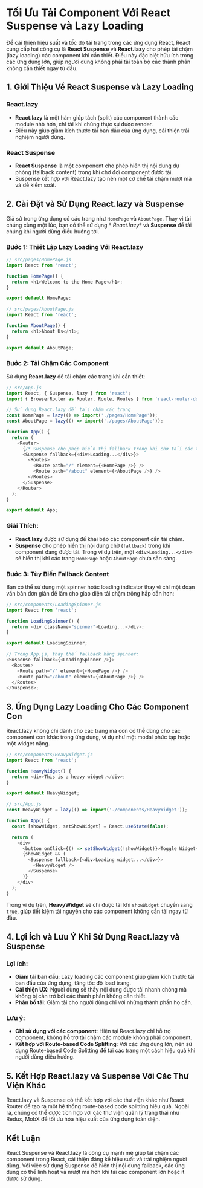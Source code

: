 # Tối Ưu Tải Component Với React Suspense và Lazy Loading

Để cải thiện hiệu suất và tốc độ tải trang trong các ứng dụng React, React cung cấp hai công cụ là **React Suspense** và
**React.lazy** cho phép tải chậm (lazy loading) các component khi cần thiết. Điều này đặc biệt hữu ích trong các ứng
dụng lớn, giúp người dùng không phải tải toàn bộ các thành phần không cần thiết ngay từ đầu.

## 1. Giới Thiệu Về React Suspense và Lazy Loading

### **React.lazy**

- **React.lazy** là một hàm giúp tách (split) các component thành các module nhỏ hơn, chỉ tải khi chúng thực sự được
  render.
- Điều này giúp giảm kích thước tải ban đầu của ứng dụng, cải thiện trải nghiệm người dùng.

### **React Suspense**

- **React Suspense** là một component cho phép hiển thị nội dung dự phòng (fallback content) trong khi chờ đợi component
  được tải.
- Suspense kết hợp với React.lazy tạo nên một cơ chế tải chậm mượt mà và dễ kiểm soát.

## 2. Cài Đặt và Sử Dụng React.lazy và Suspense

Giả sử trong ứng dụng có các trang như `HomePage` và `AboutPage`. Thay vì tải chúng cùng một lúc, bạn có thể sử dụng *
*React.lazy** và **Suspense** để tải chúng khi người dùng điều hướng tới.

### Bước 1: Thiết Lập Lazy Loading Với React.lazy

```javascript
// src/pages/HomePage.js
import React from 'react';

function HomePage() {
  return <h1>Welcome to the Home Page</h1>;
}

export default HomePage;

// src/pages/AboutPage.js
import React from 'react';

function AboutPage() {
  return <h1>About Us</h1>;
}

export default AboutPage;
```

### Bước 2: Tải Chậm Các Component

Sử dụng **React.lazy** để tải chậm các trang khi cần thiết:

```javascript
// src/App.js
import React, { Suspense, lazy } from 'react';
import { BrowserRouter as Router, Route, Routes } from 'react-router-dom';

// Sử dụng React.lazy để tải chậm các trang
const HomePage = lazy(() => import('./pages/HomePage'));
const AboutPage = lazy(() => import('./pages/AboutPage'));

function App() {
  return (
    <Router>
      {/* Suspense cho phép hiển thị fallback trong khi chờ tải các trang */}
      <Suspense fallback={<div>Loading...</div>}>
        <Routes>
          <Route path="/" element={<HomePage />} />
          <Route path="/about" element={<AboutPage />} />
        </Routes>
      </Suspense>
    </Router>
  );
}

export default App;
```

### Giải Thích:

- **React.lazy** được sử dụng để khai báo các component cần tải chậm.
- **Suspense** cho phép hiển thị nội dung chờ (`fallback`) trong khi component đang được tải. Trong ví dụ trên, một
  `<div>Loading...</div>` sẽ hiển thị khi các trang `HomePage` hoặc `AboutPage` chưa sẵn sàng.

### Bước 3: Tùy Biến Fallback Content

Bạn có thể sử dụng một spinner hoặc loading indicator thay vì chỉ một đoạn văn bản đơn giản để làm cho giao diện tải
chậm trông hấp dẫn hơn:

```javascript
// src/components/LoadingSpinner.js
import React from 'react';

function LoadingSpinner() {
  return <div className="spinner">Loading...</div>;
}

export default LoadingSpinner;

// Trong App.js, thay thế fallback bằng spinner:
<Suspense fallback={<LoadingSpinner />}>
  <Routes>
    <Route path="/" element={<HomePage />} />
    <Route path="/about" element={<AboutPage />} />
  </Routes>
</Suspense>;
```

## 3. Ứng Dụng Lazy Loading Cho Các Component Con

React.lazy không chỉ dành cho các trang mà còn có thể dùng cho các component con khác trong ứng dụng, ví dụ như một
modal phức tạp hoặc một widget nặng.

```javascript
// src/components/HeavyWidget.js
import React from 'react';

function HeavyWidget() {
  return <div>This is a heavy widget.</div>;
}

export default HeavyWidget;

// src/App.js
const HeavyWidget = lazy(() => import('./components/HeavyWidget'));

function App() {
  const [showWidget, setShowWidget] = React.useState(false);

  return (
    <div>
      <button onClick={() => setShowWidget(!showWidget)}>Toggle Widget</button>
      {showWidget && (
        <Suspense fallback={<div>Loading widget...</div>}>
          <HeavyWidget />
        </Suspense>
      )}
    </div>
  );
}
```

Trong ví dụ trên, **HeavyWidget** sẽ chỉ được tải khi `showWidget` chuyển sang `true`, giúp tiết kiệm tài nguyên cho các
component không cần tải ngay từ đầu.

## 4. Lợi Ích và Lưu Ý Khi Sử Dụng React.lazy và Suspense

### **Lợi ích:**

- **Giảm tải ban đầu**: Lazy loading các component giúp giảm kích thước tải ban đầu của ứng dụng, tăng tốc độ load
  trang.
- **Cải thiện UX**: Người dùng sẽ thấy nội dung được tải nhanh chóng mà không bị cản trở bởi các thành phần không cần
  thiết.
- **Phân bổ tải**: Giảm tải cho người dùng chỉ với những thành phần họ cần.

### **Lưu ý:**

- **Chỉ sử dụng với các component**: Hiện tại React.lazy chỉ hỗ trợ component, không hỗ trợ tải chậm các module không
  phải component.
- **Kết hợp với Route-based Code Splitting**: Với các ứng dụng lớn, nên sử dụng Route-based Code Splitting để tải các
  trang một cách hiệu quả khi người dùng điều hướng.

## 5. Kết Hợp React.lazy và Suspense Với Các Thư Viện Khác

React.lazy và Suspense có thể kết hợp với các thư viện khác như React Router để tạo ra một hệ thống route-based code
splitting hiệu quả. Ngoài ra, chúng có thể được tích hợp với các thư viện quản lý trạng thái như Redux, MobX để tối ưu
hóa hiệu suất của ứng dụng toàn diện.

## Kết Luận

React Suspense và React.lazy là công cụ mạnh mẽ giúp tải chậm các component trong React, cải thiện đáng kể hiệu suất và
trải nghiệm người dùng. Với việc sử dụng Suspense để hiển thị nội dung fallback, các ứng dụng có thể linh hoạt và mượt
mà hơn khi tải các component lớn hoặc ít được sử dụng.
